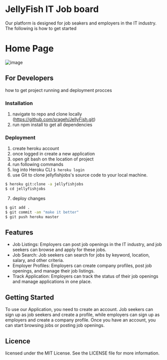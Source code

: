 # JellyFish IT Job board

Our platform is designed for job seakers and employers in the IT industry. The following is how to get started

# Home Page
![image](https://github.com/srageh/JellyFish/assets/59398977/48a923ee-181c-4a0c-99e0-d517bdd308ec)


## For Developers

how to get project running and deployment procces

### Installation

1. navigate to repo and clone locally (https://github.com/srageh/JellyFish.git)
2. run npm install to get all dependencies

### Deployment

1. create heroku account
2. once logged in create a new application
3. open git bash on the location of project
4. run following commands
5. log into Heroku CLI
   `$ heroku login`
6. use Git to clone jellyfishjobs's source code to your local machine.

```sh
$ heroku git:clone -a jellyfishjobs
$ cd jellyfishjobs
```

7. deploy changes

```sh
$ git add .
$ git commit -am "make it better"
$ git push heroku master
```

## Features

- Job Listings: Employers can post job openings in the IT industry, and job seekers can browse and apply for these jobs.
- Job Search: Job seekers can search for jobs by keyword, location, salary, and other criteria.
- Employer Profiles: Employers can create company profiles, post job openings, and manage their job listings.
- Track Application: Employers can track the status of their job openings and manage applications in one place.

## Getting Started

To use our Application, you need to create an account. Job seekers can sign up as job seekers and create a profile, while employers can sign up as employers and create a company profile. Once you have an account, you can start browsing jobs or posting job openings.

## Licence

licensed under the MIT License. See the LICENSE file for more information.

